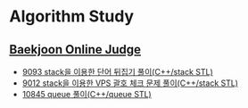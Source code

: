 # Algorithm Study


## [Baekjoon Online Judge](https://www.acmicpc.net/)

- [9093 stack을 이용한 단어 뒤집기 풀이(C++/stack STL)](https://github.com/sxzeu/AlgorithmStudy/tree/main/baekjoon9093)
- [9012 stack을 이용한 VPS 괄호 체크 문제 풀이(C++/stack STL)](https://github.com/sxzeu/AlgorithmStudy/tree/main/baekjoon9012)
- [10845 queue 풀이(C++/queue STL)](https://github.com/sxzeu/AlgorithmStudy/tree/main/baekjoon10845)
